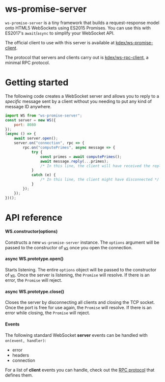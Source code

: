 # ws-promise-server
`ws-promise-server` is a tiny framework that builds a request-response model onto HTML5 WebSockets using ES2015 Promises. You can use this with ES2017's `await`/`async` to simplify your WebSocket API.

The official client to use with this server is available at [kdex/ws-promise-client](https://github.com/kdex/ws-promise-client).

The protocol that servers and clients carry out is [kdex/ws-rpc-client](https://github.com/kdex/ws-rpc-client), a minimal RPC protocol.

# Getting started
The following code creates a WebSocket server and allows you to reply to a *specific* message sent by a client without you needing to put any kind of message ID anywhere.
```js
import WS from "ws-promise-server";
const server = new WS({
	port: 8080
});
(async () => {
	await server.open();
	server.on("connection", rpc => {
		rpc.on("computePrimes", async message => {
			try {
				const primes = await computePrimes();
				await message.reply(...primes);
				/* In this line, the client will have received the reply */
			}
			catch (e) {
				/* In this line, the client might have disconnected */
			}
		});
	});
})();
```
# API reference
#### WS.constructor(options)
Constructs a new `ws-promise-server` instance. The `options` argument will be passed to the constructor of [`ws`](https://www.npmjs.com/package/ws) once you open the connection.
#### async WS.prototype.open()
Starts listening. The entire `options` object will be passed to the constructor of [`ws`](https://www.npmjs.com/package/ws). Once the server is listening, the `Promise` will resolve. If there is an error, the `Promise` will reject.
#### async WS.prototype.close()
Closes the server by disconnecting all clients and closing the TCP socket. Once the port is free for use again, the `Promise` will resolve. If there is an error while closing, the `Promise` will reject.

#### Events
The following standard WebSocket **server** events can be handled with `on(event, handler)`:
- error
- headers
- connection

For a list of **client** events you can handle, check out the [RPC protocol](https://github.com/kdex/ws-rpc-client) that defines them.